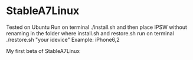 # StableA7Linux
Tested on Ubuntu
Run on terminal ./install.sh and then place IPSW without renaming in the folder where install.sh and restore.sh run on terminal ./restore.sh "your idevice"
Example: iPhone6,2

My first beta of StableA7Linux
